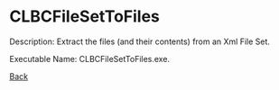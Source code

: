 
# CLBCFileSetToFiles

Description:
Extract the files (and their contents) from an Xml File Set.
          
Executable Name: CLBCFileSetToFiles.exe.

<a href="../../README.md">Back</a>